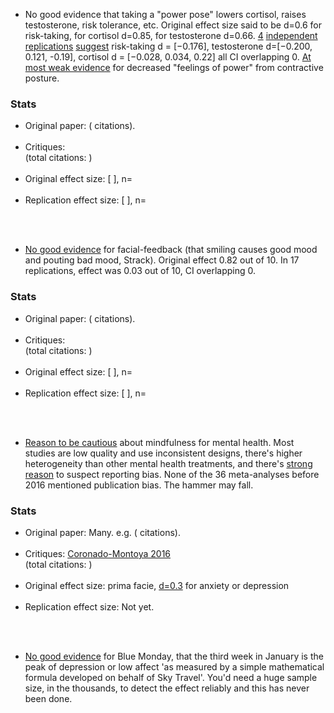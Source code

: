 * No good evidence that taking a "<span class="b">power pose</span>" lowers cortisol, raises testosterone, risk tolerance, etc. Original effect size said to be d=0.6 for risk-taking, for cortisol d=0.85, for testosterone d=0.66. <a href="{{ronay}}">4</a> <a href="{{ranehill}}">independent</a> <a href="{{garrison}}">replications</a> <a href="{{peerj}}">suggest</a> risk-taking d = [−0.176], testosterone d=[−0.200, 0.121, -0.19], cortisol d = [−0.028, 0.034, 0.22] all CI overlapping 0. <a href="{{crede}}">At most weak evidence</a> for decreased "feelings of power" from contractive posture.<br>
<div class="accordion">
	<h3>Stats</h3>
	<div>
		<ul>
	<li><span class="b">Original paper</span>: ( citations).</li><br>
	<li><span class="b">Critiques</span>: <br>(total citations: )</li><br>
	<li><span class="b">Original effect size</span>: [ ], n= </li><br>
	<li><span class="b">Replication effect size</span>: [ ], n=</li><br>
	</ul>
	</div>
</div><br>

* <a href="{{wagen}}">No good evidence</a> for <span class="b">facial-feedback</span> (that smiling causes good mood and pouting bad mood, Strack). Original effect 0.82 out of 10. In 17 replications, effect was 0.03 out of 10, CI overlapping 0.<br>
<div class="accordion">
	<h3>Stats</h3>
	<div>
		<ul>
	<li><span class="b">Original paper</span>: ( citations).</li><br>
	<li><span class="b">Critiques</span>: <br>(total citations: )</li><br>
	<li><span class="b">Original effect size</span>: [ ], n= </li><br>
	<li><span class="b">Replication effect size</span>: [ ], n=</li><br>
	</ul>
	</div>
</div><br>


* <a href="{{halstead}}">Reason to be cautious</a> about <span class="b">mindfulness</span> for mental health. Most studies are low quality and use inconsistent designs, there's higher heterogeneity than other mental health treatments, and there's <a href="{{coron}}">strong reason</a> to suspect reporting bias. None of the 36 meta-analyses before 2016 mentioned publication bias. The hammer may fall.<br>
<div class="accordion">
	<h3>Stats</h3>
	<div>
		<ul>
	<li><span class="b">Original paper</span>: Many. e.g. ( citations).</li><br>
	<li><span class="b">Critiques</span>: <a href="{{coronado}}">Coronado-Montoya 2016</a> <br>(total citations: )</li><br>
	<li><span class="b">Original effect size</span>: prima facie, <a href="{{jama}}">d=0.3</a> for anxiety or depression</li><br>
	<li><span class="b">Replication effect size</span>: Not yet.</li><br>
	</ul>
	</div>
</div><br>

* <a href="{{blue}}">No good evidence</a> for <span class="b">Blue Monday</span>, that the third week in January is the peak of depression or low affect 'as measured by a simple mathematical formula developed on behalf of Sky Travel'. You'd need a huge sample size, in the thousands, to detect the effect reliably and this has never been done.<br>

<br>
